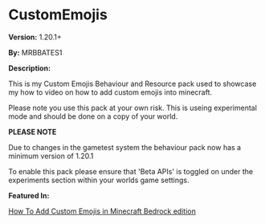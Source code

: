 # CustomEmojis

__Version:__ 1.20.1+

__By:__ MRBBATES1

__Description:__

This is my Custom Emojis Behaviour and Resource pack used to showcase my how to video on how to add custom emojis into minecraft.

Please note you use this pack at your own risk. This is useing experimental mode and should be done on a copy of your world.


__PLEASE NOTE__


Due to changes in the gametest system the behaviour pack now has a minimum version of 1.20.1

To enable this pack please ensure that 'Beta APIs' is toggled on under the experiments section within your worlds game settings.

__Featured In:__

[How To Add Custom Emojis in Minecraft Bedrock edition](https://youtu.be/_qeKUrbaHqg)
